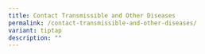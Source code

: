 ```yaml
---
title: Contact Transmissible and Other Diseases
permalink: /contact-transmissible-and-other-diseases/
variant: tiptap
description: ""
---
```

